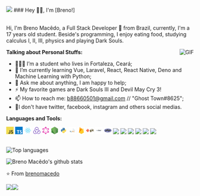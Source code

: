 <img src="https://i.imgur.com/ZHavbRp.png">
### Hey 👋🏻, I'm [Breno!]



<br />
<br />

Hi, I'm Breno Macêdo, a Full Stack Developer 🚀 from Brazil, currently, I'm a 17 years old student. Beside's programming, I enjoy eating food, studying calculus I, II, III, physics and playing Dark Souls.

  <img align="right" alt="GIF" src="https://media0.giphy.com/media/26tn33aiTi1jkl6H6/giphy.gif" />
  
**Talking about Personal Stuffs:**

- 👨🏽‍💻 I’m a student who lives in Fortaleza, Ceará;
- 🌱 I’m currently learning Vue, Laravel, React, React Native, Deno and Machine Learning with Python; 
- 💬 Ask me about anything, I am happy to help;
- ⚡️ My favorite games are Dark Souls III and Devil May Cry 3!
- 📫 How to reach me: b88660501@gmail.com // "Ghost Town#8625";
- 📝I don't have twitter, facebook, instagram and others social medias.

**Languages and Tools:**  

<code><img height="20" src="https://raw.githubusercontent.com/github/explore/80688e429a7d4ef2fca1e82350fe8e3517d3494d/topics/javascript/javascript.png"></code>
<code><img height="20" src="https://raw.githubusercontent.com/github/explore/80688e429a7d4ef2fca1e82350fe8e3517d3494d/topics/typescript/typescript.png"></code>
<code><img height="20" src="https://raw.githubusercontent.com/github/explore/80688e429a7d4ef2fca1e82350fe8e3517d3494d/topics/react/react.png"></code>
<code><img height="20" src="https://raw.githubusercontent.com/github/explore/80688e429a7d4ef2fca1e82350fe8e3517d3494d/topics/redux/redux.png"></code>
<code><img height="20" src="https://raw.githubusercontent.com/github/explore/5c058a388828bb5fde0bcafd4bc867b5bb3f26f3/topics/graphql/graphql.png"></code>
<code><img height="20" src="https://raw.githubusercontent.com/github/explore/80688e429a7d4ef2fca1e82350fe8e3517d3494d/topics/nodejs/nodejs.png"></code>
<code><img height="20" src="https://raw.githubusercontent.com/github/explore/80688e429a7d4ef2fca1e82350fe8e3517d3494d/topics/python/python.png"></code>
<code><img height="20" src="https://raw.githubusercontent.com/github/explore/80688e429a7d4ef2fca1e82350fe8e3517d3494d/topics/mysql/mysql.png"></code>
<code><img height="20" src="https://raw.githubusercontent.com/github/explore/80688e429a7d4ef2fca1e82350fe8e3517d3494d/topics/firebase/firebase.png"></code>
<code><img height="20" src="https://raw.githubusercontent.com/github/explore/80688e429a7d4ef2fca1e82350fe8e3517d3494d/topics/git/git.png"></code>
<code><img height="20" src="https://raw.githubusercontent.com/github/explore/80688e429a7d4ef2fca1e82350fe8e3517d3494d/topics/jquery/jquery.png"></code>
<code><img height="20" src="https://raw.githubusercontent.com/github/explore/80688e429a7d4ef2fca1e82350fe8e3517d3494d/topics/php/php.png"></code>
<code><img height="20" src="https://seeklogo.com/images/N/nestjs-logo-09342F76C0-seeklogo.com.png"></code>
<code><img height="20" src="https://i.imgur.com/VD36OrK.png"></code>
<code><img height="20" src="https://upload.wikimedia.org/wikipedia/commons/thumb/9/9a/Laravel.svg/1200px-Laravel.svg.png"></code>
<code><img height="20" src="https://cdn.icon-icons.com/icons2/2107/PNG/512/file_type_light_prisma_icon_130444.png"></code>
<code><img height="20" src="https://upload.wikimedia.org/wikipedia/commons/thumb/9/91/Electron_Software_Framework_Logo.svg/1024px-Electron_Software_Framework_Logo.svg.png"></code>
<code><img height="20" src="https://upload.wikimedia.org/wikipedia/commons/thumb/9/95/Vue.js_Logo_2.svg/1200px-Vue.js_Logo_2.svg.png"></code>

<br>

<img src="https://github-readme-stats.vercel.app/api/top-langs/?username=brenomacedo&layout=compact" alt="Top languages"/>

![Breno Macêdo's github stats](https://github-readme-stats.vercel.app/api?username=brenomacedo&show_icons=true&hide_border=true)

⭐️ From [brenomacedo](https://github.com/brenomacedo)


<a href="https://github.com/brenomacedo/NLW1">
  <img align="left" src="https://github-readme-stats.vercel.app/api/pin/?username=brenomacedo&repo=NLW1" />
</a>

<a href="https://github.com/brenomacedo/rest.inn">
  <img align="left" src="https://github-readme-stats.vercel.app/api/pin/?username=brenomacedo&repo=rest.inn" />
</a>


